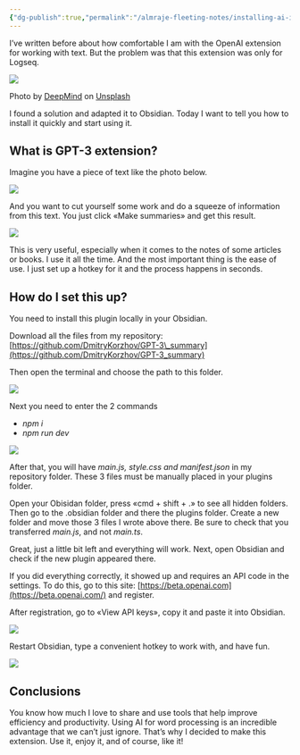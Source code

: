 ```yaml
---
{"dg-publish":true,"permalink":"/almraje-fleeting-notes/installing-ai-in-obsidian-step-by-step-guide-by-dmitry-korzhov-nov-2022-ux-planet/"}
---
```


I’ve written before about how comfortable I am with the OpenAI extension for working with text. But the problem was that this extension was only for Logseq.

![](https://miro.medium.com/max/1400/0*y8_Yrx99iSWUTGTK)

Photo by [DeepMind](https://unsplash.com/@deepmind?utm_source=medium&utm_medium=referral) on [Unsplash](https://unsplash.com/?utm_source=medium&utm_medium=referral)

I found a solution and adapted it to Obsidian. Today I want to tell you how to install it quickly and start using it.

## What is GPT-3 extension?

Imagine you have a piece of text like the photo below.

![](https://miro.medium.com/max/1400/1*Z9GkQYU4SBQ3Ju8FqCyHYA.png)

And you want to cut yourself some work and do a squeeze of information from this text. You just click «Make summaries» and get this result.

![](https://miro.medium.com/max/1400/1*Gvml_PyaineQdJpTY8NIDw.png)

This is very useful, especially when it comes to the notes of some articles or books. I use it all the time. And the most important thing is the ease of use. I just set up a hotkey for it and the process happens in seconds.

## How do I set this up?

You need to install this plugin locally in your Obsidian.

Download all the files from my repository: [https://github.com/DmitryKorzhov/GPT-3\_summary](https://github.com/DmitryKorzhov/GPT-3_summary)

Then open the terminal and choose the path to this folder.

![](https://miro.medium.com/max/1400/1*_q1x2VJQjebRwAADkzKSEA.png)

Next you need to enter the 2 commands

-   *npm i*
-   *npm run dev*

![](https://miro.medium.com/max/1400/1*h_73WNRHEjqZQl8ZjhfiCA.png)

After that, you will have *main.js, style.css and manifest.json* in my repository folder. These 3 files must be manually placed in your plugins folder.

Open your Obisidan folder, press «cmd + shift + .» to see all hidden folders. Then go to the .obsidian folder and there the plugins folder. Create a new folder and move those 3 files I wrote above there. Be sure to check that you transferred *main.js*, and not *main.ts*.

Great, just a little bit left and everything will work. Next, open Obsidian and check if the new plugin appeared there.

If you did everything correctly, it showed up and requires an API code in the settings. To do this, go to this site: [https://beta.openai.com](https://beta.openai.com/) and register.

After registration, go to «View API keys», copy it and paste it into Obsidian.

![](https://miro.medium.com/max/1400/1*ZJv1OA9qVIyaT1BkwWlk6A.png)

Restart Obsidian, type a convenient hotkey to work with, and have fun.

![](https://miro.medium.com/max/1400/1*fOJ-yJ1qJzkA17XdHZ-aWA.png)

## Conclusions

You know how much I love to share and use tools that help improve efficiency and productivity. Using AI for word processing is an incredible advantage that we can’t just ignore. That’s why I decided to make this extension. Use it, enjoy it, and of course, like it!
